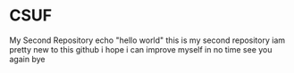 # CSUF
My Second Repository
echo "hello world"
this is my second repository
iam pretty new to this github
i hope i can improve myself in no time
see you again
bye
